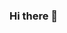 ### Hi there 👋

<!--
**Aigerim-ai/Aigerim-ai** is a ✨ _special_ ✨ repository because its `README.md` (this file) appears on your GitHub profile.

Here are some ideas to get you started:

- 🔭 I’m currently working on Software development projects
- 💬 Ask me about anything
- 📫 How to reach me: aigerim.suleimenova27@gmail.com

[![Anurag's GitHub stats](https://github-readme-stats.vercel.app/api?username=Aigerim-ai)](https://github.com/anuraghazra/github-readme-stats)
-->
